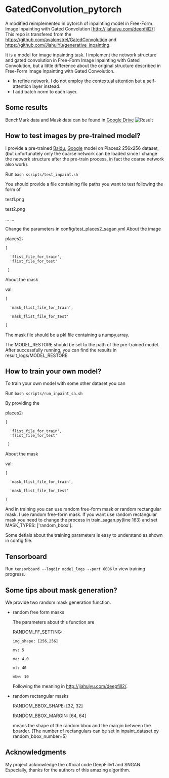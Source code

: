 # GatedConvolution_pytorch
A modified reimplemented in pytorch of inpainting model in Free-Form Image Inpainting with Gated Convolution [http://jiahuiyu.com/deepfill2/]
This repo is transfered from the https://github.com/avalonstrel/GatedConvolution and https://github.com/JiahuiYu/generative_inpainting.

It is a model for image inpainting task. I implement the network structure and gated convolution in Free-Form Image Inpainting with Gated Convolution,
but a little difference about the original structure described in Free-Form Image Inpainting with Gated Convolution.

* In refine network, I do not employ the contextual attention but a self-attention layer instead.
* I add batch norm to each layer.

## Some results
BenchMark data and Mask data can be found in [Google Drive](https://drive.google.com/file/d/1xZxH6g7K3W7UKhd9DGW9EHa_AiIzBi33/view?usp=sharing)
![Result](result.png?raw=true "Title")
## How to test images by pre-trained model?
I provide a pre-trained [Baidu](https://pan.baidu.com/s/1bpHm9YoEV8isJz3S9bCziA), [Google](https://drive.google.com/file/d/1nMDb2REcfdLNd_HXpGaleuIGgr8QzLNZ/view?usp=sharing)  model on Places2 256x256 dataset, (but unfortunately only the coarse network can be loaded since I change the network structure after the pre-train process, in fact the coarse network also work).

Run `bash scripts/test_inpaint.sh`

You should provide a file containing file paths you want to test following the form of

test1.png

test2.png

...
...

Change the parameters in config/test_places2_sagan.yml
About the image

places2: 

    [

      'flist_file_for_train',
      'flist_file_for_test'
  
     ]
About the mask

val:

    [
    
      'mask_flist_file_for_train',
      
      'mask_flist_file_for_test'
      
    ]

The mask file should be a pkl file containing a numpy.array.

The MODEL_RESTORE should be set to the path of the pre-trained model.
After successfully running, you can find the results in result_logs/MODEL_RESTORE

## How to train your own model?
To train your own model with some other dataset you can

Run `bash scripts/run_inpaint_sa.sh`

By providing the

places2: 

    [

      'flist_file_for_train',
      'flist_file_for_test'
  
     ]

About the mask

val:

    [
    
      'mask_flist_file_for_train',
      
      'mask_flist_file_for_test'
      
    ]

And in training you can use random free-form mask or random rectangular mask. I use random free-form mask. If you want use random rectangular mask you need to change the process in train_sagan.py(line 163) and set MASK_TYPES: ['random_bbox'].

Some detials about the training parameters is easy to understand as shown in config file.

## Tensorboard

Run `tensorboard --logdir model_logs --port 6006` to view training progress.

## Some tips about mask generation?

We provide two random mask generation function.
* random free form masks
    
    The parameters about this function are
    
    RANDOM_FF_SETTING:
    
      img_shape: [256,256]
    
      mv: 5
    
      ma: 4.0
    
      ml: 40
    
      mbw: 10

    Following the meaning in http://jiahuiyu.com/deepfill2/.
* random rectangular masks

    RANDOM_BBOX_SHAPE: [32, 32]
    
    RANDOM_BBOX_MARGIN: [64, 64]
    
    means the shape of the random bbox and the margin between the boarder. (The number of rectangulars can be set in inpaint_dataset.py random_bbox_number=5)

## Acknowledgments
My project acknowledge the official code DeepFillv1 and SNGAN. Especially, thanks for the authors of this amazing algorithm.
